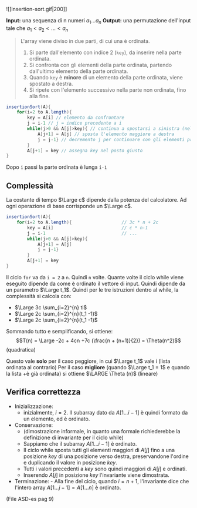 ![[insertion-sort.gif|200]]

**Input:** una sequenza di n numeri $a_{1}\dots a_{n}$
**Output:** una permutazione dell'input tale che $a_{1}<a_{2}<\dots<a_{n}$

> L'array viene diviso in due parti, di cui una è ordinata. 
> 1. Si parte dall'elemento con indice 2 (`key`), da inserire nella parte ordinata.
> 2. Si confronta con gli elementi della parte ordinata, partendo dall'ultimo elemento della parte ordinata.
> 3. Quando `key` è **minore** di un elemento della parte ordinata, viene spostato a destra. 
> 4. Si ripete con l'elemento successivo nella parte non ordinata, fino alla fine. 

```java
insertionSort(A){
	for(i=2 to A.length){
		key = A[i] // elemento da confrontare 
		j = i-1 // j = indice precedente a i
		while(j>0 && A[j]>key){ // continua a spostarsi a sinistra (nella parte ordinata) finchè j>0 e a[j] è maggiore dell'elemento da confrontare 
			A[j+1] = A[j] // sposta l'elemento maggiore a destra 
			j = j-1} // decremento j per continuare con gli elementi precedenti
		}
		A[j+1] = key // assegna key nel posto giusto 
}
```

Dopo `i` passi la parte ordinata è lunga `i-1`

## Complessità 
La costante di tempo $\Large c$ dipende dalla potenza del calcolatore.
Ad ogni operazione di base corrisponde un $\Large c$.



```java
insertionSort(A){
	for(i=2 to A.length){                   // 3c * n + 2c
		key = A[i]                          // c * n-1
		j = i-1                             // ...
		while(j>0 && A[j]>key){             
			A[j+1] = A[j] 
			j = j-1} 
		}
		A[j+1] = key 
}
```

Il ciclo `for` va da `i = 2` a `n`. Quindi `n` volte. 
Quante volte il ciclo while viene eseguito dipende da come è ordinato il vettore di input. Quindi dipende da un parametro $\Large t_1$.
Quindi per le tre istruzioni dentro al while, la complessità si calcola con: 
- $\Large 3c \sum_{i=2}^{n} ti$
- $\Large 2c \sum_{i=2}^{n}(t_1 -1)$
- $\Large 2c \sum_{i=2}^{n}(t_1 -1)$

Sommando tutto e semplificando, si ottiene: 
$$T(n) = \Large -2c + 4cn +7c (\frac{n + (n+1)}{2}) = \Theta(n^2)$$ (quadratica)

Questo vale **solo** per il caso peggiore, in cui $\Large t_1$ vale i (lista ordinata al contrario)
Per il caso **migliore** (quando $\Large t_1 = 1$ e quando la lista +è già ordinata) si ottiene $\LARGE \Theta (n)$ (lineare)

## Verifica correttezza

- Inizializzazione:
	- inizialmente, $i=2$. Il subarray dato da $A[1\dots i-1]$ è quindi formato da un elemento, ed è ordinato. 
- Conservazione:
	- (dimostrazione informale, in quanto una formale richiederebbe la definizione di invariante per il ciclo while)
	- Sappiamo che il subarray $A[1\dots i-1]$ è ordinato. 
	- Il ciclo while sposta tutti gli elementi maggiori di $A[j]$ fino a una posizione $key$ di una posizione verso destra, preservandone l'ordine e duplicando il valore in posizione $key$. 
	- Tutti i valori precedenti a $key$ sono quindi maggiori di $A[j]$ e ordinati. 
	- Inserendo $A[j]$ in posizione $key$ l'invariante viene dimostrata. 
- Terminazione:
		- Alla fine del ciclo, quando $i = n+1$, l'invariante dice che l'intero array $A[1\dots j-1] = A[1\dots n]$ è ordinato.  

(File ASD-es pag 9)